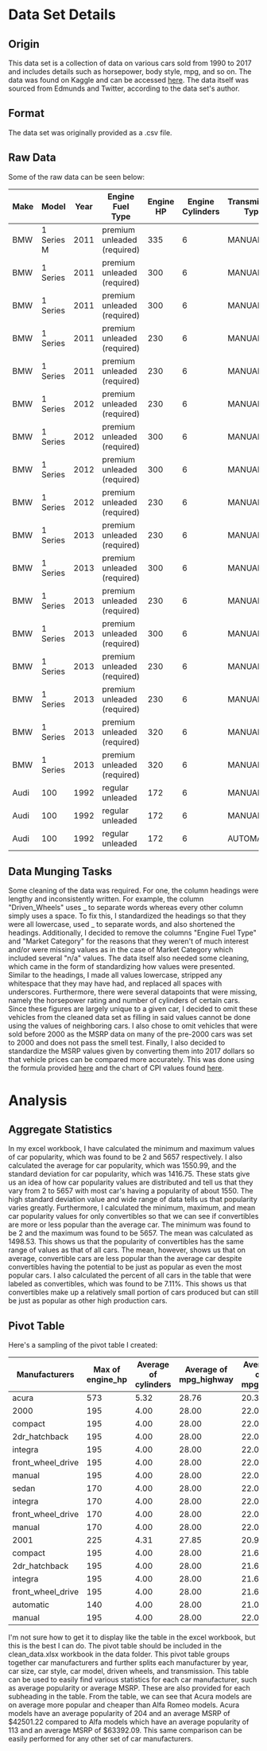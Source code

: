 # Data Set Details
## Origin
This data set is a collection of data on various cars sold from 1990 to 2017 and includes details such as horsepower, body style, mpg, and so on. The data was found on Kaggle and can be accessed [here](https://www.kaggle.com/CooperUnion/cardataset). The data itself was sourced from Edmunds and Twitter, according to the data set's author.

## Format
The data set was originally provided as a .csv file.

## Raw Data
Some of the raw data can be seen below:

|Make|Model|Year|Engine Fuel Type|Engine HP|Engine Cylinders|Transmission Type|Driven_Wheels|Number of Doors|Market Category|Vehicle Size|Vehicle Style|highway MPG|city mpg|Popularity|MSRP
|---|---|---|---|---|---|---|---|---|---|---|---|---|---|---|---
|BMW|1 Series M|2011|premium unleaded (required)|335|6|MANUAL|rear wheel drive|2|"Factory Tuner|Luxury|High-Performance"|Compact|Coupe|26|19|3916|46135
|BMW|1 Series|2011|premium unleaded (required)|300|6|MANUAL|rear wheel drive|2|"Luxury|Performance"|Compact|Convertible|28|19|3916|40650
|BMW|1 Series|2011|premium unleaded (required)|300|6|MANUAL|rear wheel drive|2|"Luxury|High-Performance"|Compact|Coupe|28|20|3916|36350
|BMW|1 Series|2011|premium unleaded (required)|230|6|MANUAL|rear wheel drive|2|"Luxury|Performance"|Compact|Coupe|28|18|3916|29450
|BMW|1 Series|2011|premium unleaded (required)|230|6|MANUAL|rear wheel drive|2|Luxury|Compact|Convertible|28|18|3916|34500
|BMW|1 Series|2012|premium unleaded (required)|230|6|MANUAL|rear wheel drive|2|"Luxury|Performance"|Compact|Coupe|28|18|3916|31200
|BMW|1 Series|2012|premium unleaded (required)|300|6|MANUAL|rear wheel drive|2|"Luxury|Performance"|Compact|Convertible|26|17|3916|44100
|BMW|1 Series|2012|premium unleaded (required)|300|6|MANUAL|rear wheel drive|2|"Luxury|High-Performance"|Compact|Coupe|28|20|3916|39300
|BMW|1 Series|2012|premium unleaded (required)|230|6|MANUAL|rear wheel drive|2|Luxury|Compact|Convertible|28|18|3916|36900
|BMW|1 Series|2013|premium unleaded (required)|230|6|MANUAL|rear wheel drive|2|Luxury|Compact|Convertible|27|18|3916|37200
|BMW|1 Series|2013|premium unleaded (required)|300|6|MANUAL|rear wheel drive|2|"Luxury|High-Performance"|Compact|Coupe|28|20|3916|39600
|BMW|1 Series|2013|premium unleaded (required)|230|6|MANUAL|rear wheel drive|2|"Luxury|Performance"|Compact|Coupe|28|19|3916|31500
|BMW|1 Series|2013|premium unleaded (required)|300|6|MANUAL|rear wheel drive|2|"Luxury|Performance"|Compact|Convertible|28|19|3916|44400
|BMW|1 Series|2013|premium unleaded (required)|230|6|MANUAL|rear wheel drive|2|Luxury|Compact|Convertible|28|19|3916|37200
|BMW|1 Series|2013|premium unleaded (required)|230|6|MANUAL|rear wheel drive|2|"Luxury|Performance"|Compact|Coupe|28|19|3916|31500
|BMW|1 Series|2013|premium unleaded (required)|320|6|MANUAL|rear wheel drive|2|"Luxury|High-Performance"|Compact|Convertible|25|18|3916|48250
|BMW|1 Series|2013|premium unleaded (required)|320|6|MANUAL|rear wheel drive|2|"Luxury|High-Performance"|Compact|Coupe|28|20|3916|43550
|Audi|100|1992|regular unleaded|172|6|MANUAL|front wheel drive|4|Luxury|Midsize|Sedan|24|17|3105|2000
|Audi|100|1992|regular unleaded|172|6|MANUAL|front wheel drive|4|Luxury|Midsize|Sedan|24|17|3105|2000
|Audi|100|1992|regular unleaded|172|6|AUTOMATIC|all wheel drive|4|Luxury|Midsize|Wagon|20|16|3105|2000

## Data Munging Tasks
Some cleaning of the data was required. For one, the column headings were lengthy and inconsistently written. For example, the column "Driven_Wheels" uses _ to separate words whereas every other column simply uses a space. To fix this, I standardized the headings so that they were all lowercase, used _ to separate words, and also shortened the headings. Additionally, I decided to remove the columns "Engine Fuel Type" and "Market Category" for the reasons that they weren't of much interest and/or were missing values as in the case of Market Category which included several "n/a" values. The data itself also needed some cleaning, which came in the form of standardizing how values were presented. Similar to the headings, I made all values lowercase, stripped any whitespace that they may have had, and replaced all spaces with underscores. Furthermore, there were several datapoints that were missing, namely the horsepower rating and number of cylinders of certain cars. Since these figures are largely unique to a given car, I decided to omit these vehicles from the cleaned data set as filling in said values cannot be done using the values of neighboring cars. I also chose to omit vehicles that were sold before 2000 as the MSRP data on many of the pre-2000 cars was set to 2000 and does not pass the smell test. Finally, I also decided to standardize the MSRP values given by converting them into 2017 dollars so that vehicle prices can be compared more accurately. This was done using the formula provided [here](https://www.usinflationcalculator.com/frequently-asked-questions-faqs/#HowInflationCalculatorWorks) and the chart of CPI values found [here](https://www.usinflationcalculator.com/inflation/consumer-price-index-and-annual-percent-changes-from-1913-to-2008/).

# Analysis
## Aggregate Statistics
In my excel workbook, I have calculated the minimum and maximum values of car popularity, which was found to be 2 and 5657 respectively. I also calculated the average for car popularity, which was 1550.99, and the standard deviation for car popularity, which was 1416.75. These stats give us an idea of how car popularity values are distributed and tell us that they vary from 2 to 5657 with most car's having a popularity of about 1550. The high standard deviation value and wide range of data tells us that popularity varies greatly. Furthermore, I calculated the minimum, maximum, and mean car popularity values for only convertibles so that we can see if convertibles are more or less popular than the average car. The minimum was found to be 2 and the maximum was found to be 5657. The mean was calculated as 1498.53. This shows us that the popularity of convertibles has the same range of values as that of all cars. The mean, however, shows us that on average, convertible cars are less popular than the average car despite convertibles having the potential to be just as popular as even the most popular cars. I also calculated the percent of all cars in the table that were labeled as convertibles, which was found to be 7.11%. This shows us that convertibles make up a relatively small portion of cars produced but can still be just as popular as other high production cars.

## Pivot Table
Here's a sampling of the pivot table I created:

|Manufacturers|Max of engine_hp|Average of cylinders|Average of mpg_highway|Average of mpg_city|Average of popularity|Average of msrp
|---|---|---|---|---|---|---
|acura|573|5.32|28.76|20.35|204.00|42501.22
|   2000|195|4.00|28.00|22.00|204.00|5515.30
|       compact|195|4.00|28.00|22.00|204.00|5515.30
|           2dr_hatchback|195|4.00|28.00|22.00|204.00|6144.37
|               integra|195|4.00|28.00|22.00|204.00|6144.37
|                   front_wheel_drive|195|4.00|28.00|22.00|204.00|6144.37
|                       manual|195|4.00|28.00|22.00|204.00|6144.37
|           sedan|170|4.00|28.00|22.00|204.00|4676.54
|               integra|170|4.00|28.00|22.00|204.00|4676.54
|                   front_wheel_drive|170|4.00|28.00|22.00|204.00|4676.54
|                       manual|170|4.00|28.00|22.00|204.00|4676.54
|   2001|225|4.31|27.85|20.92|204.00|31408.96
|       compact|195|4.00|28.00|21.64|204.00|29826.86
|           2dr_hatchback|195|4.00|28.00|21.67|204.00|29815.32
|               integra|195|4.00|28.00|21.67|204.00|29815.32
|                   front_wheel_drive|195|4.00|28.00|21.67|204.00|29815.32
|                       automatic|140|4.00|28.00|21.00|204.00|29100.22
|                       manual|195|4.00|28.00|22.00|204.00|30172.88

I'm not sure how to get it to display like the table in the excel workbook, but this is the best I can do. The pivot table should be included in the clean_data.xlsx workbook in the data folder. This pivot table groups together car manufacturers and further splits each manufacturer by year, car size, car style, car model, driven wheels, and transmission. This table can be used to easily find various statistics for each car manufacturer, such as average popularity or average MSRP. These are also provided for each subheading in the table. From the table, we can see that Acura models are on average more popular and cheaper than Alfa Romeo models. Acura models have an average popularity of 204 and an average MSRP of $42501.22 compared to Alfa models which have an average popularity of 113 and an average MSRP of $63392.09. This same comparison can be easily performed for any other set of car manufacturers.
